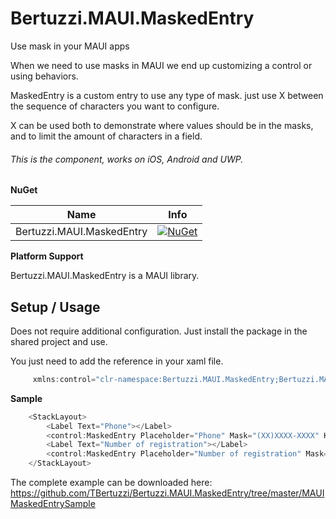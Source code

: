 # Bertuzzi.MAUI.MaskedEntry

Use mask in your MAUI apps

When we need to use masks in MAUI we end up customizing a control or using behaviors.

MaskedEntry is a custom entry to use any type of mask. just use X between the sequence of characters you want to configure.

X can be used both to demonstrate where values ​​should be in the masks, and to limit the amount of characters in a field.

###### This is the component, works on iOS, Android and UWP.

**NuGet**

|Name|Info|
| ------------------- | :------------------: |
|Bertuzzi.MAUI.MaskedEntry|[![NuGet](https://img.shields.io/badge/nuget-1.0.0-blue.svg)](https://www.nuget.org/packages/Bertuzzi.MAUI.MaskedEntry/)|


**Platform Support**

Bertuzzi.MAUI.MaskedEntry is a MAUI library.

## Setup / Usage

Does not require additional configuration. Just install the package in the shared project and use.

You just need to add the reference in your xaml file.

```csharp
     xmlns:control="clr-namespace:Bertuzzi.MAUI.MaskedEntry;Bertuzzi.MAUI.MaskedEntry"
```

**Sample**

```csharp
    <StackLayout>
        <Label Text="Phone"></Label>
        <control:MaskedEntry Placeholder="Phone" Mask="(XX)XXXX-XXXX" Keyboard="Numeric" ></control:MaskedEntry>
        <Label Text="Number of registration"></Label>
        <control:MaskedEntry Placeholder="Number of registration" Mask="XXXXX.XXXXX.XX-XX  (XX)" ></control:MaskedEntry>
    </StackLayout>
```

The complete example can be downloaded here: <https://github.com/TBertuzzi/Bertuzzi.MAUI.MaskedEntry/tree/master/MAUIMaskedEntrySample>


